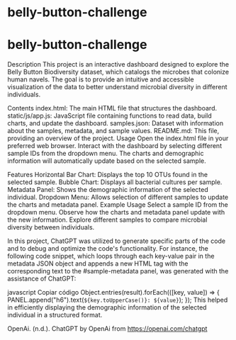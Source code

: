 # belly-button-challenge

# belly-button-challenge

Description
This project is an interactive dashboard designed to explore the Belly Button Biodiversity dataset, which catalogs the microbes that colonize human navels. The goal is to provide an intuitive and accessible visualization of the data to better understand microbial diversity in different individuals.

Contents
index.html: The main HTML file that structures the dashboard.
static/js/app.js: JavaScript file containing functions to read data, build charts, and update the dashboard.
samples.json: Dataset with information about the samples, metadata, and sample values.
README.md: This file, providing an overview of the project.
Usage
Open the index.html file in your preferred web browser. Interact with the dashboard by selecting different sample IDs from the dropdown menu. The charts and demographic information will automatically update based on the selected sample.

Features
Horizontal Bar Chart: Displays the top 10 OTUs found in the selected sample.
Bubble Chart: Displays all bacterial cultures per sample.
Metadata Panel: Shows the demographic information of the selected individual.
Dropdown Menu: Allows selection of different samples to update the charts and metadata panel.
Example Usage
Select a sample ID from the dropdown menu. Observe how the charts and metadata panel update with the new information. Explore different samples to compare microbial diversity between individuals.

In this project, ChatGPT was utilized to generate specific parts of the code and to debug and optimize the code's functionality. For instance, the following code snippet, which loops through each key-value pair in the metadata JSON object and appends a new HTML tag with the corresponding text to the #sample-metadata panel, was generated with the assistance of ChatGPT:

javascript
Copiar código
Object.entries(result).forEach(([key, value]) => {
  PANEL.append("h6").text(`${key.toUpperCase()}: ${value}`);
});
This helped in efficiently displaying the demographic information of the selected individual in a structured format.

OpenAi. (n.d.). ChatGPT by OpenAi from https://openai.com/chatgpt